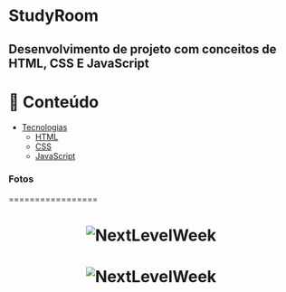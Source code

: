 # StudyRoom
## Desenvolvimento de projeto com conceitos de HTML, CSS E JavaScript


📌 Conteúdo
=================
<!--ts-->
   * [Tecnologias](#Tecnologias)
      * [HTML](#html)
      * [CSS](#css)
      * [JavaScript](#javascript)
      
<!--te-->

### Fotos
=================
<h1 align="center">
  <img alt="NextLevelWeek" title="#NextLevelWeek" src="./public/screenshots/Home.png" />
</h1>

<h1 align="center">
  <img alt="NextLevelWeek" title="#NextLevelWeek" url="https://github.com/Jujumorim/StudyRoom/blob/main/images/loginpage.png" />
</h1>



